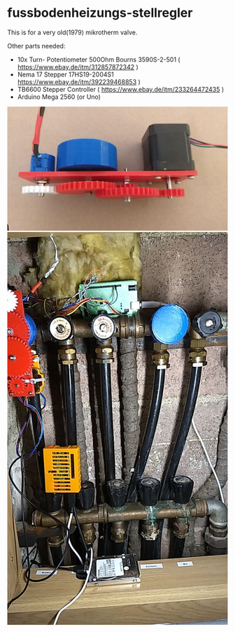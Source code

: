 # fussbodenheizungs-stellregler

This is for a very old(1979) mikrotherm valve.

Other parts needed:
- 10x Turn- Potentiometer 500Ohm Bourns 3590S-2-501 ( https://www.ebay.de/itm/312857872342 )
- Nema 17 Stepper 17HS19-2004S1  https://www.ebay.de/itm/392239468853 )
- TB6600 Stepper Controller ( https://www.ebay.de/itm/233264472435 )
- Arduino Mega 2560 (or Uno)

![zusammengebaut](https://raw.githubusercontent.com/cuddlycheetah/fussbodenheizungs-stellregler/master/zusammengebaut.jpg)
![image](https://raw.githubusercontent.com/cuddlycheetah/fussbodenheizungs-stellregler/master/image.png)
